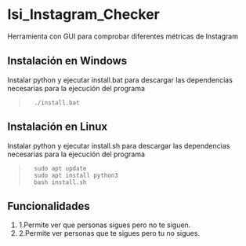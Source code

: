 # Isi_Instagram_Checker
 Herramienta con GUI para comprobar diferentes métricas de Instagram

 ## Instalación en Windows
 Instalar python y ejecutar install.bat para descargar las dependencias necesarias para la ejecución del programa

>       ./install.bat
 

 ## Instalación en Linux
 Instalar python y ejecutar install.sh para descargar las dependencias necesarias para la ejecución del programa
 
>       sudo apt update
>       sudo apt install python3
>       bash install.sh

## Funcionalidades
<ol>
<li>1.Permite ver que personas sigues pero no te siguen.</li>
<li>2.Permite ver personas que te sigues pero tu no sigues.</li>
</ol>
